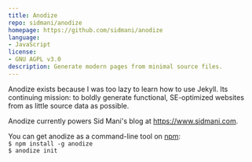 ```yaml
---
title: Anodize
repo: sidmani/anodize
homepage: https://github.com/sidmani/anodize
language:
- JavaScript
license:
- GNU AGPL v3.0
description: Generate modern pages from minimal source files.
---
```


Anodize exists because I was too lazy to learn how to use Jekyll. Its continuing mission: to boldly generate functional, SE-optimized websites from as little source data as possible.

Anodize currently powers Sid Mani's blog at https://www.sidmani.com.

You can get anodize as a command-line tool on [npm](https://www.npmjs.com/package/anodize):  
`$ npm install -g anodize`  
`$ anodize init`
